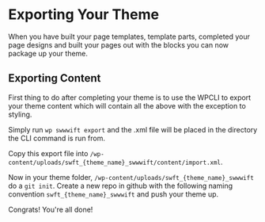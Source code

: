 # Exporting Your Theme

When you have built your page templates, template parts, completed your page designs and built your pages out with the blocks you can now package up your theme.

## Exporting Content

First thing to do after completing your theme is to use the WPCLI to export your theme content which will contain all the above with the exception to styling.

Simply run `wp swwwift export` and the .xml file will be placed in the directory the CLI command is run from.

Copy this export file into `/wp-content/uploads/swft_{theme_name}_swwwift/content/import.xml`.

Now in your theme folder, `/wp-content/uploads/swft_{theme_name}_swwwift` do a `git init`. Create a new repo in github with the following naming convention `swft_{theme_name}_swwwift` and push your theme up.

Congrats! You're all done!